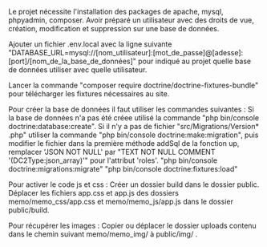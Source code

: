 
Le projet nécessite l'installation des packages de apache, mysql,   phpyadmin, composer.
Avoir préparé un utilisateur avec des droits de vue, création, modification et suppression sur une base de données.

Ajouter un fichier .env.local avec la ligne suivante "DATABASE_URL=mysql://[nom_utilisateur]:[mot_de_passe]@[adesse]:[port]/[nom_de_la_base_de_données]" pour indiqué au projet quelle base de données utiliser avec quelle utilisateur.

Lancer la commande "composer require doctrine/doctrine-fixtures-bundle" pour télécharger les fixtures nécessaires au site.

Pour créer la base de données il faut utiliser les commandes suivantes : 
Si la base de données n'a pas été créee utilisé la commande "php bin/console doctrine:database:create".
Si il n'y a pas de fichier "src/Migrations/Version* .php" utiliser la commande "php bin/console doctrine:make:migration", puis modifier le fichier dans la première méthode addSql de la fonction up, remplacer 'JSON NOT NULL' par "TEXT NOT NULL COMMENT \'(DC2Type:json_array)\'" pour l'attribut 'roles'.
"php bin/console doctrine:migrations:migrate"
"php bin/console doctrine:fixtures:load"

Pour activer le code js et css : 
Créer un dossier build dans le dossier public.
Déplacer les fichiers app.css et app.js des dossiers memo/memo_css/app.css et memo/memo_js/app.js dans le dossier public/build.

Pour récupérer les images : 
Copier ou déplacer le dossier uploads contenu dans le chemin suivant memo/memo_img/ à public/img/ .

